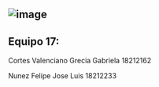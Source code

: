 ![image](https://user-images.githubusercontent.com/99285798/219820549-fd829afb-1936-4a4f-b26b-4a0eba9aefe6.png)
---
## Equipo 17:

Cortes Valenciano Grecia Gabriela     18212162

Nunez Felipe Jose Luis                18212233			
